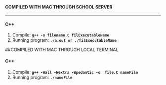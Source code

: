 

#### COMPILED WITH MAC THROUGH SCHOOL SERVER
---
#### C++
1. Compile: **`g++ -o filename.C filExecutableName`**
**` `**
2. Running program: **`./a.out or ./filExecutableName`**

##COMPILED WITH MAC THROUGH LOCAL TERMINAL
#### C++
1.  Compile: **`g++ -Wall -Wextra -Wpedantic -o  file.C nameFile`**
**` `**
2. Running program: **`./nameFile`** 

